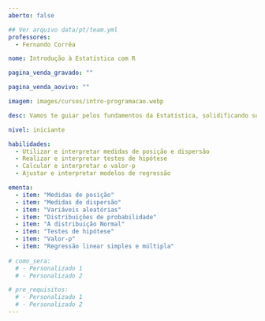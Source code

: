 ```yaml
---
aberto: false

## Ver arquivo data/pt/team.yml
professores:
  - Fernando Corrêa

nome: Introdução à Estatística com R

pagina_venda_gravado: ""

pagina_venda_aovivo: ""

imagem: images/cursos/intro-programacao.webp

desc: Vamos te guiar pelos fundamentos da Estatística, solidificando seus conhecimentos prévios ou te introduzindo conceitos importantes para quem deseja trabalhar com análise de dados. Para motivar ainda mais, vamos mostrar como realizar diversos cálculos e testes a partir do R, trazendo para a prática todos os aspectos teóricos do curso.

nivel: iniciante

habilidades:
  - Utilizar e interpretar medidas de posição e dispersão
  - Realizar e interpretar testes de hipótese
  - Calcular e interpretar o valor-p
  - Ajustar e interpretar modelos de regressão

ementa:
  - item: "Medidas de posição"
  - item: "Medidas de dispersão"
  - item: "Variáveis aleatórias"
  - item: "Distribuições de probabilidade"
  - item: "A distribuição Normal"
  - item: "Testes de hipótese"
  - item: "Valor-p"
  - item: "Regressão linear simples e múltipla"
    
# como_sera:
  # - Personalizado 1
  # - Personalizado 2

# pre_requisitos:
  # - Personalizado 1
  # - Personalizado 2
---
```

